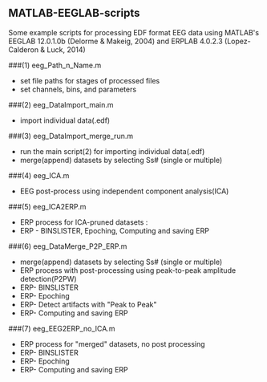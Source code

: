 ## MATLAB-EEGLAB-scripts
Some example scripts for processing EDF format EEG data using MATLAB's EEGLAB 12.0.1.0b (Delorme & Makeig, 2004) and ERPLAB 4.0.2.3 (Lopez-Calderon & Luck, 2014)

###(1) eeg_Path_n_Name.m
- set file paths for stages of processed files
- set channels, bins, and parameters

###(2) eeg_DataImport_main.m
- import individual data(.edf)

###(3) eeg_DataImport_merge_run.m
- run the main script(2) for importing individual data(.edf)
- merge(append) datasets by selecting Ss# (single or multiple)

###(4) eeg_ICA.m
- EEG post-process using independent component analysis(ICA)

###(5) eeg_ICA2ERP.m
- ERP process for ICA-pruned datasets : 
- ERP - BINSLISTER, Epoching, Computing and saving ERP

###(6) eeg_DataMerge_P2P_ERP.m
- merge(append) datasets by selecting Ss# (single or multiple)
- ERP process with post-processing using peak-to-peak amplitude detection(P2PW)
- ERP- BINSLISTER
- ERP- Epoching
- ERP- Detect artifacts with "Peak to Peak"
- ERP- Computing and saving ERP

###(7) eeg_EEG2ERP_no_ICA.m
- ERP process for "merged" datasets, no post processing
- ERP- BINSLISTER
- ERP- Epoching
- ERP- Computing and saving ERP

